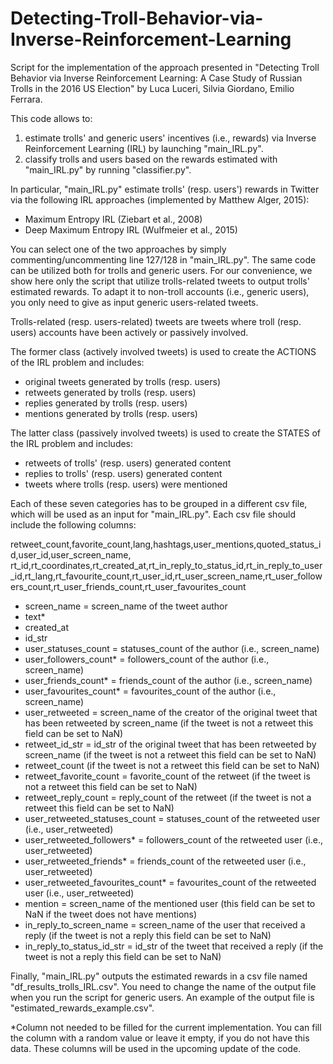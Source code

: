 # Detecting-Troll-Behavior-via-Inverse-Reinforcement-Learning
Script for the implementation of the approach presented in "Detecting Troll Behavior via Inverse Reinforcement Learning: A Case Study of Russian Trolls in the 2016 US Election" by Luca Luceri, Silvia Giordano, Emilio Ferrara.

This code allows to:
1) estimate trolls' and generic users' incentives (i.e., rewards) via Inverse Reinforcement Learning (IRL) by launching "main_IRL.py".
2) classify trolls and users based on the rewards estimated with "main_IRL.py" by running "classifier.py".

In particular, "main_IRL.py" estimate trolls' (resp. users') rewards in Twitter via the following IRL approaches (implemented by Matthew Alger, 2015):
- Maximum Entropy IRL (Ziebart et al., 2008)
- Deep Maximum Entropy IRL (Wulfmeier et al., 2015)

You can select one of the two approaches by simply commenting/uncommenting line 127/128 in "main_IRL.py".
The same code can be utilized both for trolls and generic users.
For our convenience, we show here only the script that utilize trolls-related tweets to output trolls' estimated rewards.
To adapt it to non-troll accounts (i.e., generic users), you only need to give as input generic users-related tweets.

Trolls-related (resp. users-related) tweets are tweets where troll (resp. users) accounts have been actively or passively involved.

The former class (actively involved tweets) is used to create the ACTIONS of the IRL problem and includes:
- original tweets generated by trolls (resp. users)
- retweets generated by trolls (resp. users)
- replies generated by trolls (resp. users)
- mentions generated by trolls (resp. users)

The latter class (passively involved tweets) is used to create the STATES of the IRL problem and includes:
- retweets of trolls' (resp. users) generated content
- replies to trolls' (resp. users) generated content
- tweets where trolls (resp. users) were mentioned

Each of these seven categories has to be grouped in a different csv file, which will be used as an input for "main_IRL.py".
Each csv file should include the following columns:

retweet_count,favorite_count,lang,hashtags,user_mentions,quoted_status_id,user_id,user_screen_name,
rt_id,rt_coordinates,rt_created_at,rt_in_reply_to_status_id,rt_in_reply_to_user_id,rt_lang,rt_favourite_count,rt_user_id,rt_user_screen_name,rt_user_followers_count,rt_user_friends_count,rt_user_favourites_count

- screen_name = screen_name of the tweet author 
- text*	
- created_at
- id_str
- user_statuses_count = statuses_count of the author (i.e., screen_name)
- user_followers_count*	= followers_count of the author (i.e., screen_name)
- user_friends_count* = friends_count of the author (i.e., screen_name)
- user_favourites_count* = favourites_count of the author (i.e., screen_name)
- user_retweeted = screen_name of the creator of the original tweet that has been retweeted by screen_name (if the tweet is not a retweet this field can be set to NaN)
- retweet_id_str = id_str of the original tweet that has been retweeted by screen_name (if the tweet is not a retweet this field can be set to NaN)
- retweet_count (if the tweet is not a retweet this field can be set to NaN)
- retweet_favorite_count = favorite_count of the retweet (if the tweet is not a retweet this field can be set to NaN)
- retweet_reply_count = reply_count of the retweet (if the tweet is not a retweet this field can be set to NaN)
- user_retweeted_statuses_count = statuses_count of the retweeted user (i.e., user_retweeted)
- user_retweeted_followers* = followers_count of the retweeted user (i.e., user_retweeted)
- user_retweeted_friends* = friends_count of the retweeted user (i.e., user_retweeted)
- user_retweeted_favourites_count* = favourites_count of the retweeted user (i.e., user_retweeted)
- mention = screen_name of the mentioned user (this field can be set to NaN if the tweet does not have mentions)
- in_reply_to_screen_name = screen_name of the user that received a reply (if the tweet is not a reply this field can be set to NaN)
- in_reply_to_status_id_str = id_str of the tweet that received a reply (if the tweet is not a reply this field can be set to NaN)	


Finally, "main_IRL.py" outputs the estimated rewards in a csv file named "df_results_trolls_IRL.csv". 
You need to change the name of the output file when you run the script for generic users.
An example of the output file is "estimated_rewards_example.csv".


*Column not needed to be filled for the current implementation. You can fill the column with a random value or leave it empty, if you do not have this data. These columns will be used in the upcoming update of the code.
